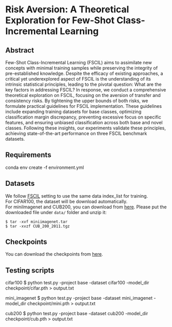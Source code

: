 # Risk Aversion: A Theoretical Exploration for Few-Shot Class-Incremental Learning

## Abstract
Few-Shot Class-Incremental Learning (FSCIL) aims to assimilate new concepts with minimal training samples while preserving the integrity of pre-established knowledge. Despite the efficacy of existing approaches, a critical yet underexplored aspect of FSCIL is the understanding of its intrinsic statistical principles, leading to the pivotal question: What are the key factors in addressing FSCIL? In response, we conduct a comprehensive theoretical exploration on FSCIL, focusing on the aversion of transfer and consistency risks. By tightening the upper bounds of both risks, we formulate practical guidelines for FSCIL implementation. These guidelines include expanding training datasets for base classes, optimizing classification margin discrepancy, preventing excessive focus on specific features, and ensuring unbiased classification across both base and novel classes. Following these insights, our experiments validate these principles, achieving state-of-the-art performance on three FSCIL benchmark datasets.

## Requirements
conda env create -f environment.yml

## Datasets
We follow [FSCIL](https://github.com/xyutao/fscil) setting to use the same data index_list for training.  
For CIFAR100, the dataset will be download automatically.  
For miniImagenet and CUB200, you can download from [here](https://drive.google.com/drive/folders/11LxZCQj2FRCs0JTsf_dafvTHqFn2yGSN?usp=sharing). Please put the downloaded file under `data/` folder and unzip it:
    
    $ tar -xvf miniimagenet.tar 
    $ tar -xvzf CUB_200_2011.tgz

## Checkpoints

You can download the checkpoints from [here](https://github.com/esmhcism/aversion.git).

## Testing scripts
cifar100
    $ python test.py -project base -dataset cifar100 -model_dir checkpoint/cifar.pth > output.txt

mini_imagenet
    $ python test.py -project base -dataset mini_imagenet -model_dir checkpoint/mini.pth > output.txt

cub200
    $ python test.py -project base -dataset cub200 -model_dir checkpoint/cub.pth > output.txt
